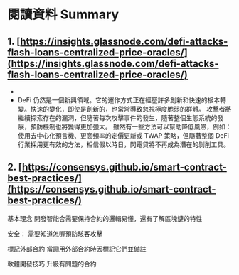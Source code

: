 ﻿# 閱讀資料 Summary
## 1. [https://insights.glassnode.com/defi-attacks-flash-loans-centralized-price-oracles/](https://insights.glassnode.com/defi-attacks-flash-loans-centralized-price-oracles/)


- 
- DeFi 仍然是一個新興領域。它的運作方式正在經歷許多創新和快速的根本轉變。快速的變化，即使是創新的，也常常導致忽視極度脆弱的群體。
攻擊者將繼續探索存在的漏洞，但隨著每次攻擊事件的發生，隨著整個生態系統的發展，預防機制也將變得更加強大。
雖然有一些方法可以幫助降低風險，例如：使用去中心化預言機、更高頻率的定價更新或 TWAP 策略，但隨著整個 DeFi 行業採用更有效的方法，相信假以時日，閃電貸將不再成為潛在的剝削工具。




## 2. [https://consensys.github.io/smart-contract-best-practices/](https://consensys.github.io/smart-contract-best-practices/)

基本理念
開發智能合需要保持合約的邏輯易懂，還有了解區塊鏈的特性

安全：
需要知道怎喔預防駭客攻擊

標記外部合約
當調用外部合約時因標記它們並備註

軟體開發技巧
升級有問題的合約

